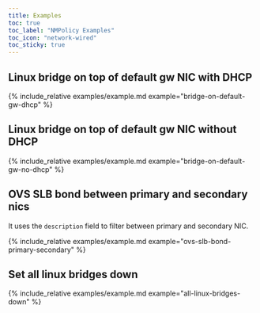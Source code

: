 ```yaml
---
title: Examples
toc: true
toc_label: "NMPolicy Examples"
toc_icon: "network-wired"
toc_sticky: true
---
```



## Linux bridge on top of default gw NIC with DHCP

{% include_relative examples/example.md example="bridge-on-default-gw-dhcp" %}

## Linux bridge on top of default gw NIC without DHCP

{% include_relative examples/example.md example="bridge-on-default-gw-no-dhcp" %}

## OVS SLB bond between primary and secondary nics

It uses the `description` field to filter between primary and secondary NIC.

{% include_relative examples/example.md example="ovs-slb-bond-primary-secondary" %}

## Set all linux bridges down

{% include_relative examples/example.md example="all-linux-bridges-down" %}
